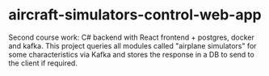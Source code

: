 # aircraft-simulators-control-web-app
 Second course work: C# backend with React frontend + postgres, docker and kafka. This project queries all modules called "airplane simulators" for some characteristics via Kafka and stores the response in a DB to send to the client if required.
